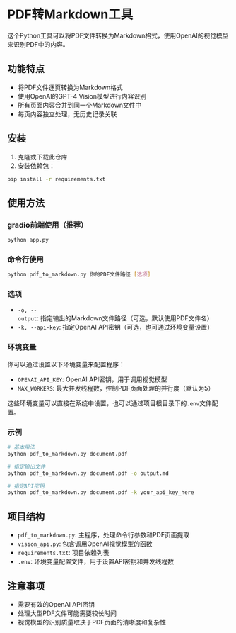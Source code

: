 # PDF转Markdown工具

这个Python工具可以将PDF文件转换为Markdown格式，使用OpenAI的视觉模型来识别PDF中的内容。

## 功能特点

- 将PDF文件逐页转换为Markdown格式
- 使用OpenAI的GPT-4 Vision模型进行内容识别
- 所有页面内容合并到同一个Markdown文件中
- 每页内容独立处理，无历史记录关联

## 安装

1. 克隆或下载此仓库
2. 安装依赖包：

```bash
pip install -r requirements.txt
```

## 使用方法

### gradio前端使用（推荐）

```bash
python app.py
```

### 命令行使用

```bash
python pdf_to_markdown.py 你的PDF文件路径 [选项]
```

### 选项

- `-o, --output`: 指定输出的Markdown文件路径（可选，默认使用PDF文件名）
- `-k, --api-key`: 指定OpenAI API密钥（可选，也可通过环境变量设置）

### 环境变量

你可以通过设置以下环境变量来配置程序：

- `OPENAI_API_KEY`: OpenAI API密钥，用于调用视觉模型
- `MAX_WORKERS`: 最大并发线程数，控制PDF页面处理的并行度（默认为5）

这些环境变量可以直接在系统中设置，也可以通过项目根目录下的`.env`文件配置。

### 示例

```bash
# 基本用法
python pdf_to_markdown.py document.pdf

# 指定输出文件
python pdf_to_markdown.py document.pdf -o output.md

# 指定API密钥
python pdf_to_markdown.py document.pdf -k your_api_key_here
```

## 项目结构

- `pdf_to_markdown.py`: 主程序，处理命令行参数和PDF页面提取
- `vision_api.py`: 包含调用OpenAI视觉模型的函数
- `requirements.txt`: 项目依赖列表
- `.env`: 环境变量配置文件，用于设置API密钥和并发线程数

## 注意事项

- 需要有效的OpenAI API密钥
- 处理大型PDF文件可能需要较长时间
- 视觉模型的识别质量取决于PDF页面的清晰度和复杂性